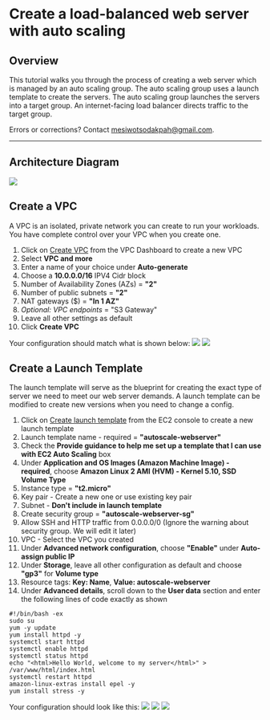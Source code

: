 # Create a load-balanced web server with auto scaling
## Overview

This tutorial walks you through the process of creating a web server which is managed by an auto scaling group. The auto scaling group uses a launch template to create the servers. The auto scaling group launches the servers into a target group. An internet-facing load balancer directs traffic to the target group.

Errors or corrections? Contact [mesiwotsodakpah@gmail.com](mailto:mesiwotsodakpah@gmail.com).

---

<!--Final rev. for launch Oct 2020-->

## Architecture Diagram
![](https://github.com/Mesiwotso-Gloria/AWS-autoscaling-project/blob/main/images/autoscale-diagram.png?raw=true)

## Create a VPC
A VPC is an isolated, private network you can create to run your workloads. You have complete control over your VPC when you create one.
1. Click on [Create VPC](https://eu-west-1.console.aws.amazon.com/vpc/home?region=eu-west-1#CreateVpc:createMode=vpcWithResources) from the VPC Dashboard to create a new VPC
2. Select **VPC and more** 
3. Enter a name of your choice under **Auto-generate**
4. Choose a **10.0.0.0/16** IPV4 Cidr block
5. Number of Availability Zones (AZs) = **"2"**
6. Number of public subnets = **"2"**
7. NAT gateways ($) = **"In 1 AZ"**
8. *Optional: VPC endpoints* = "S3 Gateway"
9. Leave all other settings as default
10. Click **Create VPC**

Your configuration should match what is shown below:
![](https://github.com/Mesiwotso-Gloria/AWS-autoscaling-project/blob/main/images/Screenshot%20163913.png?raw=true)
![](https://github.com/Mesiwotso-Gloria/AWS-autoscaling-project/blob/main/images/Screenshot%20082848.png?raw=true)

## Create a Launch Template 

The launch template will serve as the blueprint for creating the exact type of server we need to meet our web server demands. A launch template can be modified to create new versions when you need to change a config.

1. Click on [Create launch template](https://eu-west-1.console.aws.amazon.com/ec2/home?region=eu-west-1#CreateTemplate:) from the EC2 console to create a new launch template
2. Launch template name - required = **"autoscale-webserver"**
3. Check the **Provide guidance to help me set up a template that I can use with EC2 Auto Scaling** box
4. Under **Application and OS Images (Amazon Machine Image) - required**, choose **Amazon Linux 2 AMI (HVM) - Kernel 5.10, SSD Volume Type**
5. Instance type = **"t2.micro"**
6. Key pair - Create a new one or use existing key pair
7. Subnet - **Don't include in launch template**
8. Create security group = **"autoscale-webserver-sg"**
9. Allow SSH and HTTP traffic from 0.0.0.0/0 (Ignore the warning about security group. We will edit it later)
10. VPC - Select the VPC you created
11. Under **Advanced network configuration**, choose **"Enable"** under **Auto-assign public IP**
12. Under **Storage**, leave all other configuration as default and choose **"gp3"** for **Volume type**
13. Resource tags: **Key: Name**, **Value: autoscale-webserver**
14. Under **Advanced details**, scroll down to the **User data** section and enter the following lines of code exactly as shown

```
#!/bin/bash -ex
sudo su
yum -y update
yum install httpd -y
systemctl start httpd
systemctl enable httpd
systemctl status httpd
echo "<html>Hello World, welcome to my server</html>" > /var/www/html/index.html
systemctl restart httpd
amazon-linux-extras install epel -y
yum install stress -y
```
Your configuration should look like this:
![](https://github.com/Mesiwotso-Gloria/AWS-autoscaling-project/blob/main/images/Screenshot%20102430.png?raw=true)
![](https://github.com/Mesiwotso-Gloria/AWS-autoscaling-project/blob/main/images/Screenshot%20090330.png?raw=true)
![](https://github.com/Mesiwotso-Gloria/AWS-autoscaling-project/blob/main/images/Screenshot%20102624.png?raw=true)
